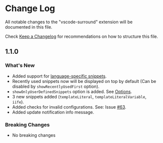# Change Log

All notable changes to the "vscode-surround" extension will be documented in this file.

Check [Keep a Changelog](http://keepachangelog.com/) for recommendations on how to structure this file.

## 1.1.0

### What's New

- Added support for [language-specific snippets](https://github.com/yatki/vscode-surround#defining-language-specific-snippets).
- Recently used snippets now will be displayed on top by default (Can be disabled by `showRecentlyUsedFirst` option).
- `showOnlyUserDefinedSnippets` option is added. See [Options](https://github.com/yatki/vscode-surround#options).
- 3 new snippets added (`templateLiteral`, `templateLiteralVariable`, `iife`).
- Added checks for invalid configurations. See: Issue [#63](https://github.com/yatki/vscode-surround/issues/63).
- Added update notification info message.

### Breaking Changes

- No breaking changes
